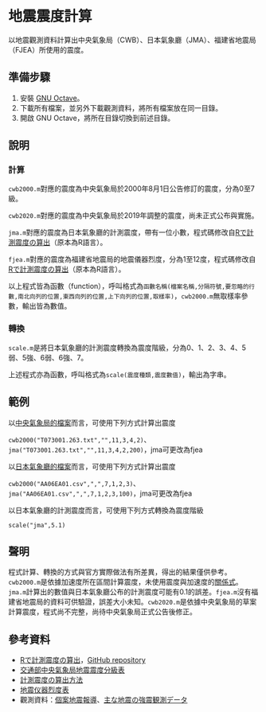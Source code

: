 # 地震震度計算
以地震觀測資料計算出中央氣象局（CWB）、日本氣象廳（JMA）、福建省地震局（FJEA）所使用的震度。

## 準備步驟
1. 安裝 [GNU Octave](https://www.gnu.org/software/octave/)。
2. 下載所有檔案，並另外下載觀測資料，將所有檔案放在同一目錄。
3. 開啟 GNU Octave，將所在目錄切換到前述目錄。

## 說明
### 計算
`cwb2000.m`對應的震度為中央氣象局於2000年8月1日公告修訂的震度，分為0至7級。

`cwb2020.m`對應的震度為中央氣象局於2019年調整的震度，尚未正式公布與實施。

`jma.m`對應的震度為日本氣象廳的計測震度，帶有一位小數，程式碼修改自[Rで計測震度の算出](http://statrstart.github.io/2015/04/19/R%E3%81%A7%E8%A8%88%E6%B8%AC%E9%9C%87%E5%BA%A6%E3%81%AE%E7%AE%97%E5%87%BA/)（原本為R語言）。

`fjea.m`對應的震度為福建省地震局的地震儀器烈度，分為1至12度，程式碼修改自[Rで計測震度の算出](http://statrstart.github.io/2015/04/19/R%E3%81%A7%E8%A8%88%E6%B8%AC%E9%9C%87%E5%BA%A6%E3%81%AE%E7%AE%97%E5%87%BA/)（原本為R語言）。

以上程式皆為函數（function），呼叫格式為`函數名稱(檔案名稱,分隔符號,要忽略的行數,南北向列的位置,東西向列的位置,上下向列的位置,取樣率)`，`cwb2000.m`無取樣率參數，輸出皆為數值。

### 轉換
`scale.m`是將日本氣象廳的計測震度轉換為震度階級，分為0、1、2、3、4、5弱、5強、6弱、6強、7。

上述程式亦為函數，呼叫格式為`scale(震度種類,震度數值)`，輸出為字串。

## 範例
以[中央氣象局的檔案](https://scweb.cwb.gov.tw/special/19990921/ASCIIfile/T073001.263.txt)而言，可使用下列方式計算出震度

`cwb2000("T073001.263.txt","",11,3,4,2)`、`jma("T073001.263.txt","",11,3,4,2,200)`，jma可更改為fjea

以[日本氣象廳的檔案](http://www.data.jma.go.jp/svd/eqev/data/kyoshin/jishin/001006_tottori-seibu/dat/AA06EA01.csv)而言，可使用下列方式計算出震度

`cwb2000("AA06EA01.csv",",",7,1,2,3)`、`jma("AA06EA01.csv",",",7,1,2,3,100)`，jma可更改為fjea

以日本氣象廳的計測震度而言，可使用下列方式轉換為震度階級

`scale("jma",5.1)`

## 聲明
程式計算、轉換的方式與官方實際做法有所差異，得出的結果僅供參考。`cwb2000.m`是依據加速度所在區間計算震度，未使用震度與加速度的[關係式](https://scweb.cwb.gov.tw/zh-TW/Guidance/FAQdetail/37)。`jma.m`計算出的數值與日本氣象廳公布的計測震度可能有0.1的誤差。`fjea.m`沒有福建省地震局的資料可供驗證，誤差大小未知。`cwb2020.m`是依據中央氣象局的草案計算震度，程式尚不完整，尚待中央氣象局正式公告後修正。

## 參考資料
* [Rで計測震度の算出](http://statrstart.github.io/2015/04/19/R%E3%81%A7%E8%A8%88%E6%B8%AC%E9%9C%87%E5%BA%A6%E3%81%AE%E7%AE%97%E5%87%BA/)，[GitHub repository](https://github.com/statrstart/statrstart.github.io)
* [交通部中央氣象局地震震度分級表](https://www.cwb.gov.tw/Data/service/notice/download/notice_20141231104524.pdf)
* [計測震度の算出方法](http://www.data.jma.go.jp/svd/eqev/data/kyoshin/kaisetsu/calc_sindo.htm)
* [地震仪器烈度表](http://www.fjdspm.com/dzzt/zcfgzt/2013-03-14/231.html)
* 觀測資料：[個案地震報導](https://scweb.cwb.gov.tw/zh-tw/page/disaster/3)、[主な地震の強震観測データ](http://www.data.jma.go.jp/svd/eqev/data/kyoshin/jishin/index.html)
